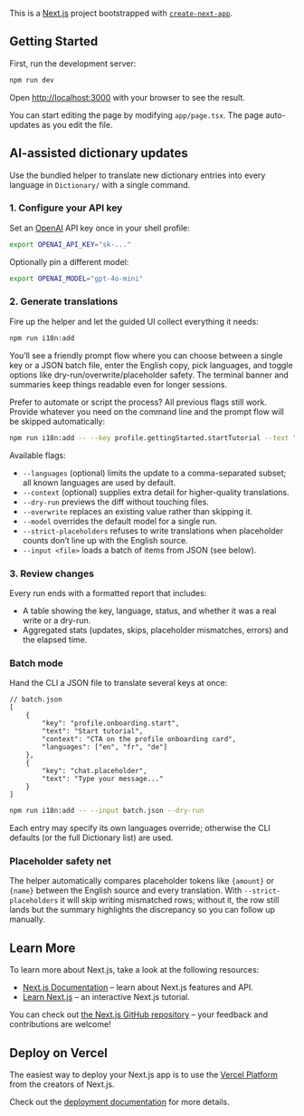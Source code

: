 This is a [Next.js](https://nextjs.org) project bootstrapped with [`create-next-app`](https://nextjs.org/docs/app/api-reference/cli/create-next-app).

## Getting Started

First, run the development server:

```bash
npm run dev
```

Open [http://localhost:3000](http://localhost:3000) with your browser to see the result.

You can start editing the page by modifying `app/page.tsx`. The page auto-updates as you edit the file.

## AI-assisted dictionary updates

Use the bundled helper to translate new dictionary entries into every language in `Dictionary/` with a single command.

### 1. Configure your API key

Set an [OpenAI](https://platform.openai.com/) API key once in your shell profile:

```bash
export OPENAI_API_KEY="sk-..."
```

Optionally pin a different model:

```bash
export OPENAI_MODEL="gpt-4o-mini"
```

### 2. Generate translations

Fire up the helper and let the guided UI collect everything it needs:

```bash
npm run i18n:add
```

You’ll see a friendly prompt flow where you can choose between a single key or a JSON batch file, enter the English copy, pick languages, and toggle options like dry-run/overwrite/placeholder safety. The terminal banner and summaries keep things readable even for longer sessions.

Prefer to automate or script the process? All previous flags still work. Provide whatever you need on the command line and the prompt flow will be skipped automatically:

```bash
npm run i18n:add -- --key profile.gettingStarted.startTutorial --text "Start tutorial" --context "CTA on the profile onboarding card" --languages en,fr,de --dry-run
```

Available flags:

- `--languages` (optional) limits the update to a comma-separated subset; all known languages are used by default.
- `--context` (optional) supplies extra detail for higher-quality translations.
- `--dry-run` previews the diff without touching files.
- `--overwrite` replaces an existing value rather than skipping it.
- `--model` overrides the default model for a single run.
- `--strict-placeholders` refuses to write translations when placeholder counts don’t line up with the English source.
- `--input <file>` loads a batch of items from JSON (see below).

### 3. Review changes

Every run ends with a formatted report that includes:

- A table showing the key, language, status, and whether it was a real write or a dry-run.
- Aggregated stats (updates, skips, placeholder mismatches, errors) and the elapsed time.

### Batch mode

Hand the CLI a JSON file to translate several keys at once:

```jsonc
// batch.json
[
	{
		"key": "profile.onboarding.start",
		"text": "Start tutorial",
		"context": "CTA on the profile onboarding card",
		"languages": ["en", "fr", "de"]
	},
	{
		"key": "chat.placeholder",
		"text": "Type your message..."
	}
]
```

```bash
npm run i18n:add -- --input batch.json --dry-run
```

Each entry may specify its own languages override; otherwise the CLI defaults (or the full Dictionary list) are used.

### Placeholder safety net

The helper automatically compares placeholder tokens like `{amount}` or `{name}` between the English source and every translation. With `--strict-placeholders` it will skip writing mismatched rows; without it, the row still lands but the summary highlights the discrepancy so you can follow up manually.

## Learn More

To learn more about Next.js, take a look at the following resources:

- [Next.js Documentation](https://nextjs.org/docs) – learn about Next.js features and API.
- [Learn Next.js](https://nextjs.org/learn) – an interactive Next.js tutorial.

You can check out [the Next.js GitHub repository](https://github.com/vercel/next.js) – your feedback and contributions are welcome!

## Deploy on Vercel

The easiest way to deploy your Next.js app is to use the [Vercel Platform](https://vercel.com/new?utm_medium=default-template&filter=next.js&utm_source=create-next-app&utm_campaign=create-next-app-readme) from the creators of Next.js.

Check out the [deployment documentation](https://nextjs.org/docs/app/building-your-application/deploying) for more details.
